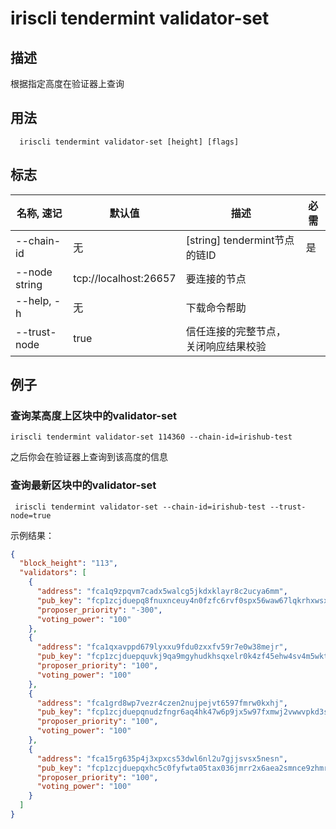 # iriscli tendermint validator-set

## 描述
根据指定高度在验证器上查询

## 用法

```
  iriscli tendermint validator-set [height] [flags]

```

## 标志

| 名称, 速记 | 默认值                    | 描述                                                             | 必需      |
| --------------- | -------------------------- | --------------------------------------------------------- | -------- |
| --chain-id    | 无 | [string] tendermint节点的链ID   | 是       |
| --node string     |   tcp://localhost:26657                         | 要连接的节点  |                                     
| --help, -h      |           无| 	下载命令帮助|
| --trust-node    | true                       | 信任连接的完整节点，关闭响应结果校验                                            |          |

## 例子 
### 查询某高度上区块中的validator-set


```shell
iriscli tendermint validator-set 114360 --chain-id=irishub-test
```
之后你会在验证器上查询到该高度的信息
### 查询最新区块中的validator-set

```shell
 iriscli tendermint validator-set --chain-id=irishub-test --trust-node=true

```

示例结果：

```json
{
  "block_height": "113",
  "validators": [
    {
      "address": "fca1q9zpqvm7cadx5walcg5jkdxklayr8c2ucya6mm",
      "pub_key": "fcp1zcjduepq8fnuxnceuy4n0fzfc6rvf0spx56waw67lqkrhxwsxgnf8zgk0nus2r55he",
      "proposer_priority": "-300",
      "voting_power": "100"
    },
    {
      "address": "fca1qxavppd679lyxxu9fdu0zxxfv59r7e0w38mejr",
      "pub_key": "fcp1zcjduepquvkj9qa9mgyhudkhsqxelr0k4zf45ehw4sv4m5wktzhke4zvskasy6p8nv",
      "proposer_priority": "100",
      "voting_power": "100"
    },
    {
      "address": "fca1grd8wp7vezr4czen2nujpejvt6597fmrw0kxhj",
      "pub_key": "fcp1zcjduepqnudzfngr6aq4hk47w6p9jx5w97fxmwj2vwwvpkd3sez3dzrm359sjpqvmn",
      "proposer_priority": "100",
      "voting_power": "100"
    },
    {
      "address": "fca15rg635p4j3xpxcs53dwl6nl2u7gjjsvsx5nesn",
      "pub_key": "fcp1zcjduepqxhc5c0fyfwta05tax036jmrr2x6aea2smnce9zhmravt7gwpm0qqzwy8vw",
      "proposer_priority": "100",
      "voting_power": "100"
    }
  ]
}
```
